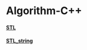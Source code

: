 ﻿# Algorithm-C++
#### [STL](https://daekyojeong.github.io/posts/languageCpp1/#queue)
#### [STL_string](https://kamang-it.tistory.com/entry/cstring%EB%AC%B8%EC%9E%90%EC%97%B4-%EC%9D%B4%EC%95%BC%EA%B8%B0-3-%ED%8A%B9%EC%A0%95%EB%AC%B8%EC%9E%90%EC%97%B4%EC%9D%B4-%EC%88%AB%EC%9E%90%EC%9D%B8%EC%A7%80-%ED%99%95%EC%9D%B8)
